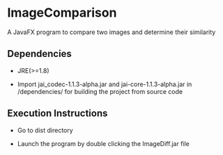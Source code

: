 # ImageComparison

A JavaFX program to compare two images and determine their similarity

## Dependencies

* JRE(>=1.8)

*  Import jai_codec-1.1.3-alpha.jar and jai-core-1.1.3-alpha.jar 
   in /dependencies/ for building the project from source code



## Execution Instructions

* Go to dist directory

* Launch the program by double clicking the ImageDiff.jar file  